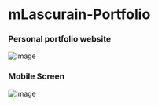 # mLascurain-Portfolio

### Personal portfolio website

![image](https://github.com/user-attachments/assets/9882d8aa-b478-4a93-a163-95bb2a90602a)

### Mobile Screen

![image](https://github.com/user-attachments/assets/1e3519a4-5d13-4cbc-9286-27e92a0a17f3)
